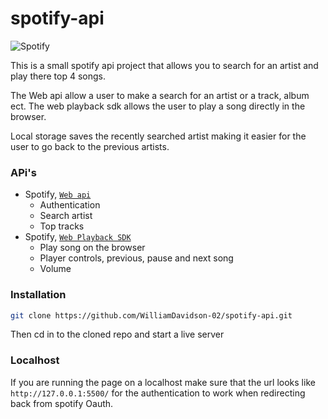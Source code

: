 # spotify-api

<img src="https://media4.giphy.com/media/lvOnlEYunAwOkHjgmU/giphy.gif?cid=ecf05e47330ug16cqq85a5i9u6oyti7imsgijqjycelmvwt6&ep=v1_gifs_search&rid=giphy.gif&ct=g" alt="Spotify"/>

This is a small spotify api project that allows you to search for an artist and play there top 4 songs.

The Web api allow a user to make a search for an artist or a track, album ect. The web playback sdk allows the user to play a song directly in the browser.

Local storage saves the recently searched artist making it easier for the user to go back to the previous artists.

### APi's

- Spotify, [`Web api`](https://developer.spotify.com/documentation/web-api)
  - Authentication
  - Search artist
  - Top tracks
- Spotify, [`Web Playback SDK`](https://developer.spotify.com/documentation/web-playback-sdk)
  - Play song on the browser
  - Player controls, previous, pause and next song
  - Volume

### Installation

```bash
git clone https://github.com/WilliamDavidson-02/spotify-api.git
```

Then cd in to the cloned repo and start a live server

### Localhost

If you are running the page on a localhost make sure that the url looks like `http://127.0.0.1:5500/` for the authentication to work when redirecting back from spotify Oauth.
